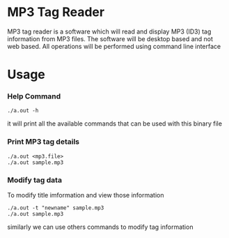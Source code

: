 # MP3 Tag Reader 
MP3 tag reader is a software which will read and display MP3 (ID3) tag information from MP3 files. The software will be desktop based and not web based. All operations will be performed using command line interface

# Usage 
### Help Command 
``` 
./a.out -h
```
it will print all the available commands that can be used with this binary file



### Print MP3 tag details 
```
./a.out <mp3.file>
./a.out sample.mp3
```


### Modify tag data

To modify title imformation  and view those information 
```
./a.out -t "newname" sample.mp3 
./a.out sample.mp3
```


similarly we can use others commands to modify tag information
